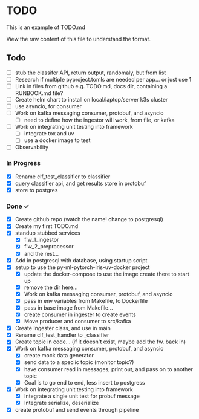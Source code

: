 # TODO

This is an example of TODO.md

View the raw content of this file to understand the format.

## Todo

- [ ] stub the classifer API, return output, randomaly, but from list
- [ ] Research if multiple pyproject.tomls are needed per app... or just use 1
- [ ] Link in files from github e.g. TODO.md, docs dir, containing a RUNBOOK.md file?
- [ ] Create helm chart to install on local/laptop/server k3s cluster
- [ ] use asyncio, for consumer
- [ ] Work on kafka messaging consumer, protobuf, and asyncio
  - [ ] need to define how the ingestor will work, from file, or kafka
- [ ] Work on integrating unit testing into framework
  - [ ] integrate tox and uv
  - [ ] use a docker image to test
- [ ] Observability

### In Progress

- [x] Rename clf_test_classifier to classifier
- [x] query classifier api, and get results store in protobuf
- [x] store to postgres

### Done ✓

- [x] Create github repo (watch the name! change to postgresql)
- [x] Create my first TODO.md
- [x] standup stubbed services
  - [x] flw_1_ingestor
  - [x] flw_2_preprocessor
  - [x] and the rest...
- [x] Add in postgresql with database, using startup script
- [x] setup to use the py-ml-pytorch-iris-uv-docker project
  - [x] update the docker-compose to use the image create there to start up
  - [x] remove the dir here...
  - [x] Work on kafka messaging consumer, protobuf, and asyncio
  - [x] pass in env variables from Makefile, to Dockerfile
  - [x] pass in base image from Makefile...
  - [x] create consumer in ingester to create events
  - [x] Move producer and consumer to src/kafka
- [x] Create Ingester class, and use in main
- [x] Rename clf_test_handler to _classifier
- [x] Create topic in code... (if it doesn't exist, maybe add the fw. back in)
- [x] Work on kafka messaging consumer, protobuf, and asyncio
  - [x] create mock data generator
  - [x] send data to a speciic topic (monitor topic?)
  - [x] have consumer read in messages, print out, and pass on to another topic
  - [x] Goal is to go end to end, less insert to postgress
- [x] Work on integrating unit testing into framework
  - [x] Integrate a single unit test for probuf message
  - [x] Integrate serialize, deserialize
- [x] create protobuf and send events through pipeline
